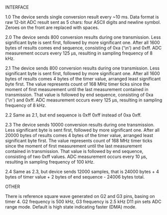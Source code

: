 INTERFACE

1.0 The device sends single conversion result every ~10 ms.
    Data format is raw 12-bit ADC result sent as 5 chars:
    four ASCII digits and newline symbol. Zeroes on the front
    are replaced with spaces.

2.0 The device sends 800 conversion results during one transmission.
    Less significant byte is sent first, followed by more significant one.
    After all 1600 bytes of results comes end sequence, consisting of 
    0xa ('\n') and 0xff. ADC measurement occurs every 125 µs, resulting in
    sampling frequency of 8 kHz.

2.1 The device sends 800 conversion results during one transmission.
    Less significant byte is sent first, followed by more significant one.
    After all 1600 bytes of results comes 4 bytes of the timer value,
    arranged least significant byte first. The value represents count of
    168 MHz timer ticks since the moment of first measurement until
    the last measurement contained in transmission. That value is followed by
    end sequence, consisting of 0xa ('\n') and 0xff.
    ADC measurement occurs every 125 µs, resulting in sampling frequency of 8 kHz.

2.2 Same as 2.1, but end sequence is 0xff 0xff instead of 0xa 0xff.

2.3 The device sends 10000 conversion results during one transmission.
    Less significant byte is sent first, followed by more significant one.
    After all 20000 bytes of results comes 4 bytes of the timer value,
    arranged least significant byte first. The value represents count of
    168 MHz timer ticks since the moment of first measurement until
    the last measurement contained in transmission. That value is followed by
    end sequence, consisting of two 0xff values.
    ADC measurement occurs every 10 µs, resulting in sampling frequency of 100 kHz.

2.4 Same as 2.3, but device sends 12000 samples, that is 24000 bytes + 4 bytes of
    timer value + 2 bytes of end sequence - 24006 bytes total.

OTHER

There is reference square wave generated on G2 and G3 pins, basing on timer 4.
G2 frequency is 500 kHz, G3 frequency is 2.5 kHz
D11 pin sets ADC range mode. Default is high state indicating faster (DMA) mode.
